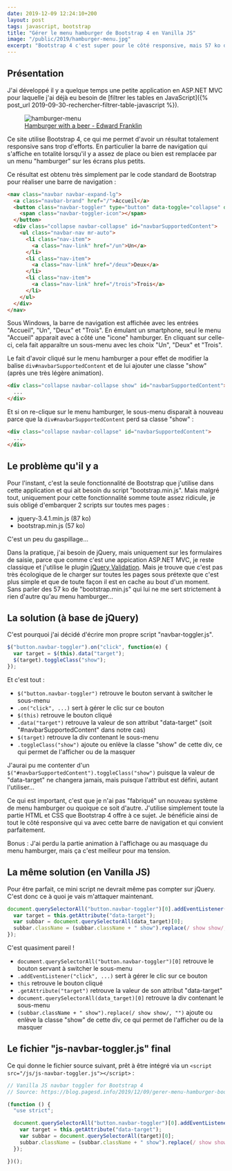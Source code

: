 ```yaml
---
date: 2019-12-09 12:24:10+200
layout: post
tags: javascript, bootstrap
title: "Gérer le menu hamburger de Bootstrap 4 en Vanilla JS"
image: "/public/2019/hamburger-menu.jpg"
excerpt: "Bootstrap 4 c'est super pour le côté responsive, mais 57 ko de JavaScript juste pour gérer le menu hamburger, c'est trop."
---
```


## Présentation

J'ai développé il y a quelque temps une petite application en ASP.NET MVC pour
laquelle j'ai déjà eu besoin de [filtrer les tables en JavaScript]({% post_url
2019-09-30-rechercher-filtrer-table-javascript %}).

<figure>
  <img src="{{ page.image }}" alt="hamburger-menu" />
  <figcaption>
    <a href="https://unsplash.com/photos/Nb_Q-M3Cdzg">Hamburger with a beer - Edward Franklin</a>
  </figcaption>
</figure>

Ce site utilise Bootstrap 4, ce qui me permet d'avoir un résultat totalement
responsive sans trop d'efforts. En particulier la barre de navigation qui
s'affiche en totalité lorsqu'il y a assez de place ou bien est remplacée par un
menu "hamburger" sur les écrans plus petits.

Ce résultat est obtenu très simplement par le code standard de Bootstrap pour
réaliser une barre de navigation :

```html
<nav class="navbar navbar-expand-lg">
  <a class="navbar-brand" href="/">Accueil</a>
  <button class="navbar-toggler" type="button" data-toggle="collapse" data-target="#navbarSupportedContent" aria-controls="navbarSupportedContent" aria-expanded="false" aria-label="Toggle navigation">
    <span class="navbar-toggler-icon"></span>
  </button>
  <div class="collapse navbar-collapse" id="navbarSupportedContent">
    <ul class="navbar-nav mr-auto">
      <li class="nav-item">
        <a class="nav-link" href="/un">Un</a>
      </li>
      <li class="nav-item">
        <a class="nav-link" href="/deux">Deux</a>
      </li>
      <li class="nav-item">
        <a class="nav-link" href="/trois">Trois</a>
      </li>
    </ul>
  </div>
</nav>
```

Sous Windows, la barre de navigation est affichée avec les entrées "Accueil",
"Un", "Deux" et "Trois". En émulant un smartphone, seul le menu "Accueil"
apparait avec à côté une "icone" hamburger. En cliquant sur celle-ci, cela fait
apparaître un sous-menu avec les choix "Un", "Deux" et "Trois".

Le fait d'avoir cliqué sur le menu hamburger a pour effet de modifier la balise
`div#navbarSupportedContent` et de lui ajouter une classe "show" (après une très
légère animation).

```html
<div class="collapse navbar-collapse show" id="navbarSupportedContent">
  ...
</div>
```

Et si on re-clique sur le menu hamburger, le sous-menu disparait à nouveau parce
que la `div#navbarSupportedContent` perd sa classe "show" :

```html
<div class="collapse navbar-collapse" id="navbarSupportedContent">
  ...
</div>
```


## Le problème qu'il y a

Pour l'instant, c'est la seule fonctionnalité de Bootstrap que j'utilise dans
cette application et qui ait besoin du script "bootstrap.min.js". Mais malgré
tout, uniquement pour cette fonctionnalité somme toute assez ridicule, je suis
obligé d'embarquer 2 scripts sur toutes mes pages :

* jquery-3.4.1.min.js (87 ko)
* bootstrap.min.js (57 ko)

C'est un peu du gaspillage...

Dans la pratique, j'ai besoin de jQuery, mais uniquement sur les formulaires de
saisie, parce que comme c'est une appication ASP.NET MVC, je reste classique et
j'utilise le plugin [jQuery Validation](https://jqueryvalidation.org/). Mais je
trouve que c'est pas très écologique de le charger sur toutes les pages sous
prétexte que c'est plus simple et que de toute façon il est en cache au bout
d'un moment. Sans parler des 57 ko de "bootstrap.min.js" qui lui ne me sert
strictement à rien d'autre qu'au menu hamburger...


## La solution (à base de jQuery)

C'est pourquoi j'ai décidé d'écrire mon propre script "navbar-toggler.js".

```javascript
$("button.navbar-toggler").on("click", function(e) {
  var target = $(this).data("target");
  $(target).toggleClass("show");
});
```

Et c'est tout :

* `$("button.navbar-toggler")` retrouve le bouton servant à switcher le sous-menu
* `.on("click", ...)` sert à gérer le clic sur ce bouton
* `$(this)` retrouve le bouton cliqué
* `.data("target")` retrouve la valeur de son attribut "data-target" (soit
"#navbarSupportedContent" dans notre cas)
* `$(target)` retrouve la div contenant le sous-menu
* `.toggleClass("show")` ajoute ou enlève la classe "show" de cette div, ce qui
permet de l'afficher ou de la masquer

J'aurai pu me contenter d'un `$("#navbarSupportedContent").toggleClass("show")`
puisque la valeur de "data-target" ne changera jamais, mais puisque l'attribut
est défini, autant l'utiliser...

Ce qui est important, c'est que je n'ai pas "fabriqué" un nouveau système de
menu hamburger ou quoique ce soit d'autre. J'utilise simplement toute la partie
HTML et CSS que Bootstrap 4 offre à ce sujet. Je bénéficie ainsi de tout le côté
responsive qui va avec cette barre de navigation et qui convient parfaitement.

Bonus : J'ai perdu la partie animation à l'affichage ou au masquage du menu
hamburger, mais ça c'est meilleur pour ma tension.


## La même solution (en Vanilla JS)

Pour être parfait, ce mini script ne devrait même pas compter sur jQuery. C'est
donc ce à quoi je vais m'attaquer maintenant.

```javascript
document.querySelectorAll("button.navbar-toggler")[0].addEventListener("click", function (event) {
  var target = this.getAttribute("data-target");
  var subbar = document.querySelectorAll(data_target)[0];
  subbar.className = (subbar.className + " show").replace(/ show show/, "");
});
```

C'est quasiment pareil !

* `document.querySelectorAll("button.navbar-toggler")[0]` retrouve le bouton
servant à switcher le sous-menu
* `.addEventListener("click", ...)` sert à gérer le clic sur ce bouton
* `this` retrouve le bouton cliqué
* `.getAttribute("target")` retrouve la valeur de son attribut "data-target"
* `document.querySelectorAll(data_target)[0]` retrouve la div contenant le sous-menu
* `(subbar.className + " show").replace(/ show show/, "")` ajoute ou enlève la
classe "show" de cette div, ce qui permet de l'afficher ou de la masquer


## Le fichier "js-navbar-toggler.js" final

Ce qui donne le fichier source suivant, prêt à être intégré via un `<script
src="/js/js-navbar-toggler.js"></script>` :

```javascript
// Vanilla JS navbar toggler for Bootstrap 4
// Source: https://blog.pagesd.info/2019/12/09/gerer-menu-hamburger-bootstrap-vanilla-js

(function () {
  "use strict";

  document.querySelectorAll("button.navbar-toggler")[0].addEventListener("click", function (event) {
    var target = this.getAttribute("data-target");
    var subbar = document.querySelectorAll(target)[0];
    subbar.className = (subbar.className + " show").replace(/ show show/, "");
  });

})();
```
